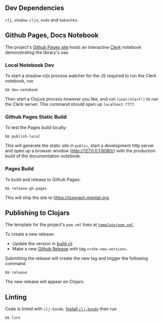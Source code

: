 ## Dev Dependencies

`clj`, `shadow-cljs`, `node` and `babashka`.

## Github Pages, Docs Notebook

The project's [Github Pages site](https://jsxgraph.mentat.org) hosts an
interactive [Clerk](https://github.com/nextjournal/clerk) notebook demonstrating
the library's use.

### Local Notebook Dev

To start a shadow-cljs process watcher for the JS required to run the Clerk
notebook, run

```
bb dev-notebook
```

Then start a Clojure process however you like, and run `(user/start!)` to run
the Clerk server. This command should open up `localhost:7777`.

### Github Pages Static Build

To test the Pages build locally:

```
bb publish-local
```

This will generate the static site in `public`, start a development http server
and open up a browser window (http://127.0.0.1:8080/) with the production build
of the documentation notebook.

### Pages Build

To build and release to Github Pages:

```
bb release-gh-pages
```

This will ship the site to https://jsxgraph.mentat.org.

## Publishing to Clojars

The template for the project's `pom.xml` lives at
[`template/pom.xml`](https://github.com/mentat-collective/jsxgraph.cljs/blob/main/template/pom.xml).

To create a new release:

- Update the version in
  [build.clj](https://github.com/mentat-collective/jsxgraph.cljs/blob/main/build.clj)
- Make a new [Github
  Release](https://github.com/mentat-collective/jsxgraph.cljs/releases) with tag
  `v<the-new-version>`.

Submitting the release will create the new tag and trigger the following
command:

```
bb release
```

The new release will appear on Clojars.

## Linting

Code is linted with `clj-kondo`. [Install
`clj-kondo`](https://github.com/clj-kondo/clj-kondo/blob/master/doc/install.md)
then run

```
bb lint
```
